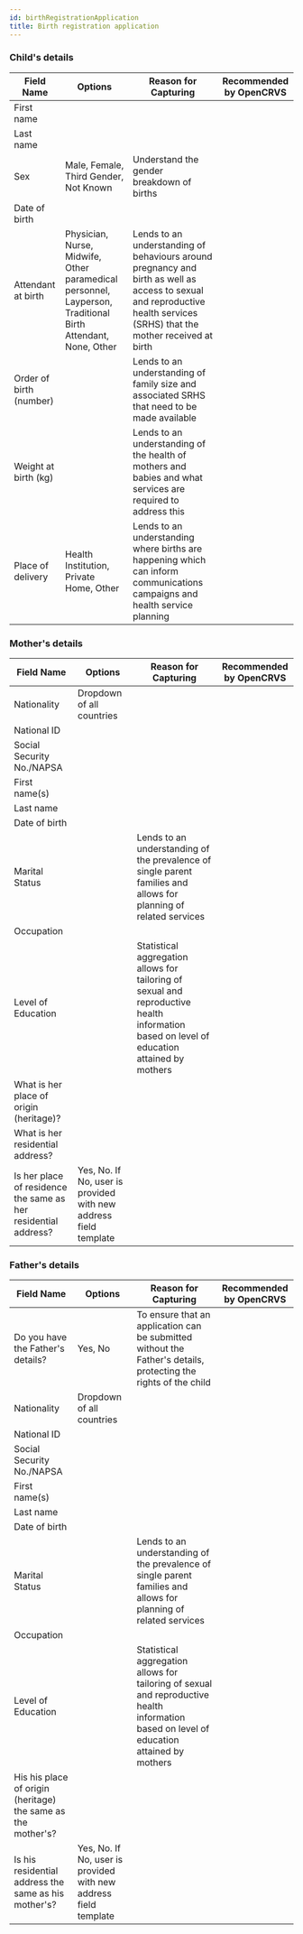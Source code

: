 ```yaml
---
id: birthRegistrationApplication
title: Birth registration application
---
```


### Child's details

| Field Name              | Options                                                                                                     | Reason for Capturing                                                                                                                                                     | Recommended by OpenCRVS |
| ----------------------- | ----------------------------------------------------------------------------------------------------------- | ------------------------------------------------------------------------------------------------------------------------------------------------------------------------ | ----------------------- |
| First name              |                                                                                                             |                                                                                                                                                                          |                         |
| Last name               |                                                                                                             |                                                                                                                                                                          |                         |
| Sex                     | Male, Female, Third Gender, Not Known                                                                       | Understand the gender breakdown of births                                                                                                                                |                         |
| Date of birth           |                                                                                                             |                                                                                                                                                                          |                         |
| Attendant at birth      | Physician, Nurse, Midwife, Other paramedical personnel, Layperson, Traditional Birth Attendant, None, Other | Lends to an understanding of behaviours around pregnancy and birth as well as access to sexual and reproductive health services (SRHS) that the mother received at birth |                         |
| Order of birth (number) |                                                                                                             | Lends to an understanding of family size and associated SRHS that need to be made available                                                                              |                         |
| Weight at birth (kg)    |                                                                                                             | Lends to an understanding of the health of mothers and babies and what services are required to address this                                                             |                         |
| Place of delivery       | Health Institution, Private Home, Other                                                                     | Lends to an understanding where births are happening which can inform communications campaigns and health service planning                                               |                         |

### Mother's details

| Field Name                                                     | Options                                                          | Reason for Capturing                                                                                                                       | Recommended by OpenCRVS |
| -------------------------------------------------------------- | ---------------------------------------------------------------- | ------------------------------------------------------------------------------------------------------------------------------------------ | ----------------------- |
| Nationality                                                    | Dropdown of all countries                                        |                                                                                                                                            |                         |
| National ID                                                    |                                                                  |                                                                                                                                            |                         |
| Social Security No./NAPSA                                      |                                                                  |                                                                                                                                            |                         |
| First name(s)                                                  |                                                                  |                                                                                                                                            |                         |
| Last name                                                      |                                                                  |                                                                                                                                            |                         |
| Date of birth                                                  |                                                                  |                                                                                                                                            |                         |
| Marital Status                                                 |                                                                  | Lends to an understanding of the prevalence of single parent families and allows for planning of related services                          |                         |
| Occupation                                                     |                                                                  |                                                                                                                                            |                         |
| Level of Education                                             |                                                                  | Statistical aggregation allows for tailoring of sexual and reproductive health information based on level of education attained by mothers |                         |
| What is her place of origin (heritage)?                        |                                                                  |                                                                                                                                            |                         |
| What is her residential address?                               |                                                                  |                                                                                                                                            |                         |
| Is her place of residence the same as her residential address? | Yes, No. If No, user is provided with new address field template |                                                                                                                                            |                         |

### Father's details

| Field Name                                                   | Options                                                          | Reason for Capturing                                                                                                                       | Recommended by OpenCRVS |
| ------------------------------------------------------------ | ---------------------------------------------------------------- | ------------------------------------------------------------------------------------------------------------------------------------------ | ----------------------- |
| Do you have the Father's details?                            | Yes, No                                                          | To ensure that an application can be submitted without the Father's details, protecting the rights of the child                            |                         |
| Nationality                                                  | Dropdown of all countries                                        |                                                                                                                                            |                         |
| National ID                                                  |                                                                  |                                                                                                                                            |                         |
| Social Security No./NAPSA                                    |                                                                  |                                                                                                                                            |                         |
| First name(s)                                                |                                                                  |                                                                                                                                            |                         |
| Last name                                                    |                                                                  |                                                                                                                                            |                         |
| Date of birth                                                |                                                                  |                                                                                                                                            |                         |
| Marital Status                                               |                                                                  | Lends to an understanding of the prevalence of single parent families and allows for planning of related services                          |                         |
| Occupation                                                   |                                                                  |                                                                                                                                            |                         |
| Level of Education                                           |                                                                  | Statistical aggregation allows for tailoring of sexual and reproductive health information based on level of education attained by mothers |                         |
| His his place of origin (heritage) the same as the mother's? |                                                                  |                                                                                                                                            |                         |
| Is his residential address the same as his mother's?         | Yes, No. If No, user is provided with new address field template |                                                                                                                                            |                         |
